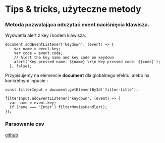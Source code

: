 # Tips & tricks, użyteczne metody

### Metoda pozwalająca odczytać event naciśnięcia klawisza.
Wyświetla alert z key i kodem klawisza.  
```
document.addEventListener('keydown', (event) => {
    var name = event.key;
    var code = event.code;
    // Alert the key name and key code on keydown
    alert(`Key pressed name: ${name} \r\n Key pressed code: ${code}`);
  }, false);
```

Przypisujemy na elemencie **document** dla globalnego efektu, alebo na konkretnym inpucie :
```
const filterInput = document.getElementById('filter-title');

filterInput.addEventListener('keydown', (event) => {
  var name = event.key;
  if (name === 'Enter') filterMoviesHandler();
});
```


### Parsowanie csv
[github](https://github.com/nsebhastian/javascript-csv-array-example)